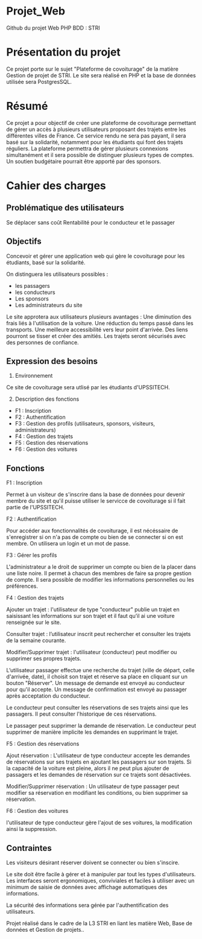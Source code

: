 # Projet_Web
Github du projet Web PHP BDD : STRI

# Présentation du projet

Ce projet porte sur le sujet "Plateforme de covoiturage" de la matière Gestion de projet de STRI.
Le site sera réalisé en PHP et la base de données utilisée sera PostgresSQL.

# Résumé

Ce projet a pour objectif de créer une plateforme de covoiturage permettant de gérer un accès à plusieurs utilisateurs proposant des trajets entre les différentes villes de France. 
Ce service rendu ne sera pas payant, il sera basé sur la solidarité, notamment pour les étudiants qui font des trajets réguliers.
La plateforme permettra de gérer plusieurs connexions simultanément et il sera possible de distinguer plusieurs types de comptes.
Un soutien budgétaire pourrait être apporté par des sponsors.

# Cahier des charges

## Problématique des utilisateurs 
  Se déplacer sans coût
  Rentabilité pour le conducteur et le passager
  
## Objectifs
  Concevoir et gérer une application web qui gère le covoiturage pour les étudiants, basé sur la solidarité.

  On distinguera les utilisateurs possibles : 
 - les passagers
 - les conducteurs
 - Les sponsors
 - Les administrateurs du site
    
Le site approtera aux utilisateurs plusieurs avantages : 
    Une diminution des frais liés à l'utilisation de la voiture.
    Une réduction du temps passé dans les transports.
    Une meilleure accessibilité vers leur point d'arrivée.
    Des liens pourront se tisser et créer des amitiés.
    Les trajets seront sécurisés avec des personnes de confiance.

## Expression des besoins

  1. Environnement
  
  Ce site de covoiturage sera utlisé par les étudiants d'UPSSITECH.
  
  2. Description des fonctions
  
  - F1 : Inscription
  - F2 : Authentification
  - F3 : Gestion des profils (utilisateurs, sponsors, visiteurs, administrateurs)
  - F4 : Gestion des trajets
  - F5 : Gestion des réservations
  - F6 : Gestion des voitures
  
## Fonctions

F1 : Inscription

Permet à un visiteur de s'inscrire dans la base de données pour devenir membre du site et qu'il puisse utiliser le servicce de covoiturage si il fait partie de l'UPSSITECH.
 
F2 : Authentification

Pour accéder aux fonctionnalités de covoiturage, il est nécéssaire de s'enregistrer si on n'a pas de compte ou bien de se connecter si on est membre. On utilisera un login et un mot de passe.

F3 : Gérer les profils
  
L'administrateur a le droit de supprimer un compte ou bien de la placer dans une liste noire. Il permet à chacun des membres de faire sa propre gestion de compte. Il sera possible de modifier les informations personnelles ou les préférences.

F4 : Gestion des trajets
  
  Ajouter un trajet :
l'utilisateur de type "conducteur" publie un trajet en saisissant les informations sur son trajet et il faut qu’il ai une voiture renseignée sur le site.

  Consulter trajet :
l’utilisateur inscrit peut rechercher et consulter les trajets de la semaine courante.

  Modifier/Supprimer trajet :
l'utilisateur (conducteur) peut modifier ou supprimer ses propres trajets.

L’utilisateur passager effectue une recherche du trajet (ville de départ, celle d'arrivée, date), il choisit son trajet et réserve sa place en cliquant sur un bouton "Réserver". Un message de demande est envoyé au conducteur pour qu'il accepte. Un message de confirmation est envoyé au passager après acceptation du conducteur.

Le conducteur peut consulter les réservations de ses trajets ainsi que les passagers. Il peut consulter l'historique de ces réservations.

Le passager peut supprimer la demande de réservation. Le conducteur peut supprimer de manière implicite les demandes en supprimant le trajet.

F5 : Gestion des réservations
  
  Ajout réservation :
L'utilisateur de type conducteur accepte les demandes de réservations sur ses trajets en ajoutant les passagers sur son trajets. Si la capacité de la voiture est pleine, alors il ne peut plus ajouter de passagers et les demandes de réservation sur ce trajets sont désactivées.

  Modifier/Supprimer réservation :
Un utilisateur de type passager peut modifier sa réservation en modifiant les conditions, ou bien supprimer sa réservation.

F6 : Gestion des voitures
  
  l'utilisateur de type conducteur gère l'ajout de ses voitures, la modification ainsi la suppression.
  
## Contraintes  
  
Les visiteurs désirant réserver doivent se connecter ou bien s'inscire.

Le site doit être facile à gérer et à manipuler par tout les types d'utilisateurs.
Les interfaces seront ergonomiques, conviviales et faciles à utiliser avec un minimum de saisie de données avec affichage automatiques des informations.

La sécurité des informations sera gérée par l'authentification des utilisateurs.


Projet réalisé dans le cadre de la L3 STRI en liant les matière Web, Base de données et Gestion de projets..
